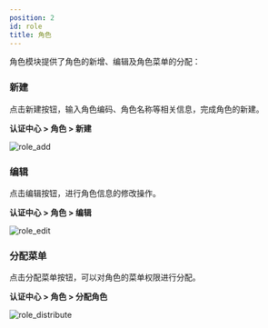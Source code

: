 ```yaml
---
position: 2
id: role
title: 角色
---
```



角色模块提供了角色的新增、编辑及角色菜单的分配：

### 新建
点击新建按钮，输入角色编码、角色名称等相关信息，完成角色的新建。

**认证中心 > 角色 > 新建**

![role_add](http://pic.dinky.org.cn/dinky/docs/test/role_add.png)

### 编辑
点击编辑按钮，进行角色信息的修改操作。

**认证中心 > 角色 > 编辑**

![role_edit](http://pic.dinky.org.cn/dinky/docs/test/role_edit.png)

### 分配菜单
点击分配菜单按钮，可以对角色的菜单权限进行分配。

**认证中心 > 角色 > 分配角色**

![role_distribute](http://pic.dinky.org.cn/dinky/docs/test/role_distribute.png)

